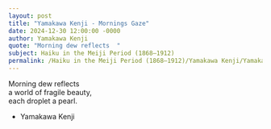 ```yaml
---
layout: post
title: "Yamakawa Kenji - Mornings Gaze"
date: 2024-12-30 12:00:00 -0000
author: Yamakawa Kenji
quote: "Morning dew reflects  "
subject: Haiku in the Meiji Period (1868–1912)
permalink: /Haiku in the Meiji Period (1868–1912)/Yamakawa Kenji/Yamakawa Kenji - Mornings Gaze
---
```


Morning dew reflects  
a world of fragile beauty,  
each droplet a pearl.

- Yamakawa Kenji
